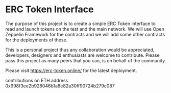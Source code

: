 # ERC Token Interface

The purpose of this project is to create a simple ERC Token interface to read and launch tokens on the test and the main network.
We will use Open Zeppelin Framework for the contracts and we will add some other contracts for the deployments of these.

This is a personal project thus any collaboration would be appreciated, developers, designers and enthusiasts are welcome to contribute.
Please pass this project as many peers that you can, is on behalf of the community.

Please visit https://erc-token.online/ for the latest deployment.


contributions on ETH address
0x998f3ee2b928046b1a8e82a30ff90724b279c087
